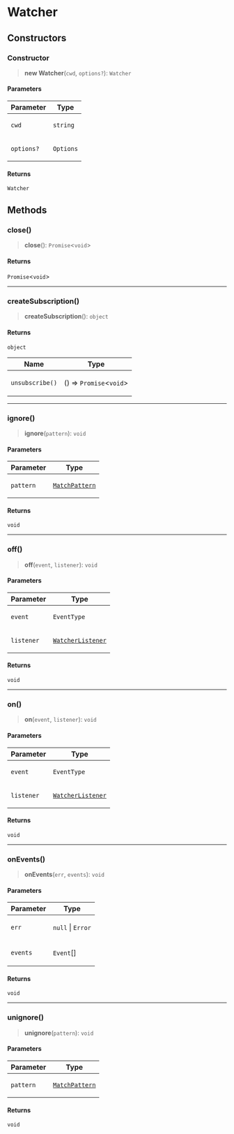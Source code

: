 # Watcher

## Constructors

### Constructor

> **new Watcher**(`cwd`, `options?`): `Watcher`

#### Parameters

<table>
<thead>
<tr>
<th>Parameter</th>
<th>Type</th>
</tr>
</thead>
<tbody>
<tr>
<td>

`cwd`

</td>
<td>

`string`

</td>
</tr>
<tr>
<td>

`options?`

</td>
<td>

`Options`

</td>
</tr>
</tbody>
</table>

#### Returns

`Watcher`

## Methods

### close()

> **close**(): `Promise`\<`void`\>

#### Returns

`Promise`\<`void`\>

---

### createSubscription()

> **createSubscription**(): `object`

#### Returns

`object`

<table>
<thead>
<tr>
<th>Name</th>
<th>Type</th>
</tr>
</thead>
<tbody>
<tr>
<td>

`unsubscribe()`

</td>
<td>

() => `Promise`\<`void`\>

</td>
</tr>
</tbody>
</table>

---

### ignore()

> **ignore**(`pattern`): `void`

#### Parameters

<table>
<thead>
<tr>
<th>Parameter</th>
<th>Type</th>
</tr>
</thead>
<tbody>
<tr>
<td>

`pattern`

</td>
<td>

[`MatchPattern`](../../generator-sdk/type-aliases/MatchPattern.md)

</td>
</tr>
</tbody>
</table>

#### Returns

`void`

---

### off()

> **off**(`event`, `listener`): `void`

#### Parameters

<table>
<thead>
<tr>
<th>Parameter</th>
<th>Type</th>
</tr>
</thead>
<tbody>
<tr>
<td>

`event`

</td>
<td>

`EventType`

</td>
</tr>
<tr>
<td>

`listener`

</td>
<td>

[`WatcherListener`](../type-aliases/WatcherListener.md)

</td>
</tr>
</tbody>
</table>

#### Returns

`void`

---

### on()

> **on**(`event`, `listener`): `void`

#### Parameters

<table>
<thead>
<tr>
<th>Parameter</th>
<th>Type</th>
</tr>
</thead>
<tbody>
<tr>
<td>

`event`

</td>
<td>

`EventType`

</td>
</tr>
<tr>
<td>

`listener`

</td>
<td>

[`WatcherListener`](../type-aliases/WatcherListener.md)

</td>
</tr>
</tbody>
</table>

#### Returns

`void`

---

### onEvents()

> **onEvents**(`err`, `events`): `void`

#### Parameters

<table>
<thead>
<tr>
<th>Parameter</th>
<th>Type</th>
</tr>
</thead>
<tbody>
<tr>
<td>

`err`

</td>
<td>

`null` \| `Error`

</td>
</tr>
<tr>
<td>

`events`

</td>
<td>

`Event`[]

</td>
</tr>
</tbody>
</table>

#### Returns

`void`

---

### unignore()

> **unignore**(`pattern`): `void`

#### Parameters

<table>
<thead>
<tr>
<th>Parameter</th>
<th>Type</th>
</tr>
</thead>
<tbody>
<tr>
<td>

`pattern`

</td>
<td>

[`MatchPattern`](../../generator-sdk/type-aliases/MatchPattern.md)

</td>
</tr>
</tbody>
</table>

#### Returns

`void`
